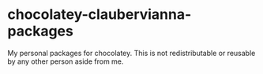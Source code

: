 # chocolatey-claubervianna-packages
My personal packages for chocolatey. This is not redistributable or reusable by any other person aside from me.

